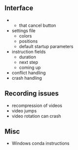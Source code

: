 ## Interface

- - that cancel button
- settings file
	* colors
	* positions
	* default startup parameters
- instruction fields
	* duration
	* next step
	* coming up
- conflict handling
- crash handling

## Recording issues

- recompression of videos
- video jumps
- video rotation can crash

## Misc

- Windows conda instructions
